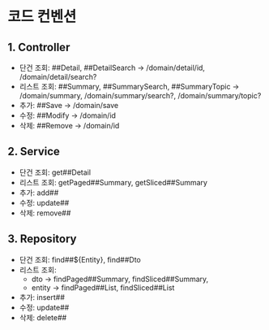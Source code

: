# 코드 컨벤션
## 1. Controller
- 단건 조회: ##Detail, ##DetailSearch -> /domain/detail/id, /domain/detail/search?
- 리스트 조회: ##Summary, ##SummarySearch, ##SummaryTopic -> /domain/summary, /domain/summary/search?, /domain/summary/topic?
- 추가: ##Save -> /domain/save
- 수정: ##Modify -> /domain/id
- 삭제: ##Remove -> /domain/id

## 2. Service
- 단건 조회: get##Detail
- 리스트 조회: getPaged##Summary, getSliced##Summary
- 추가: add##
- 수정: update##
- 삭제: remove##

## 3. Repository
- 단건 조회: find##${Entity}, find##Dto
- 리스트 조회: 
  + dto -> findPaged##Summary, findSliced##Summary, 
  + entity -> findPaged##List, findSliced##List
- 추가: insert##
- 수정: update##
- 삭제: delete##


